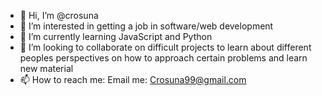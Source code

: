 - 👋 Hi, I’m @crosuna
- 👀 I’m interested in getting a job in software/web development
- 🌱 I’m currently learning JavaScript and Python
- 💞️ I’m looking to collaborate on difficult projects to learn about different peoples perspectives on how to approach certain problems and learn new material
- 📫 How to reach me: Email me: Crosuna99@gmail.com

<!---
crosuna/crosuna is a ✨ special ✨ repository because its `README.md` (this file) appears on your GitHub profile.
You can click the Preview link to take a look at your changes.
--->
